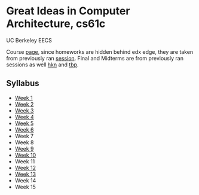 # Great Ideas in Computer Architecture, cs61c

UC Berkeley EECS

Course [page](https://inst.eecs.berkeley.edu/~cs61c/sp18/), since homeworks are hidden behind edx edge, they are taken from previously ran [session](https://inst.eecs.berkeley.edu/~cs61c/sp15/). Final and Midterms are from previously ran sessions as well [hkn](https://hkn.eecs.berkeley.edu/exams/course/CS/61C) and [tbp](https://tbp.berkeley.edu/courses/cs/61C/).

## Syllabus

* [Week 1](week_1/README.MD)
* [Week 2](week_2/README.MD)
* [Week 3](week_3/README.MD)
* [Week 4](week_4/README.MD)
* [Week 5](week_5/README.MD)
* [Week 6](week_6/README.MD)
* Week 7
* Week 8
* [Week 9](week_9/README.MD)
* [Week 10](week_10/README.MD)
* Week 11
* [Week 12](week_12/README.MD)
* [Week 13](week_13/README.MD)
* Week 14
* Week 15